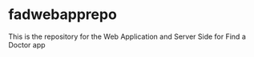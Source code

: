 # fadwebapprepo
This is the repository for the Web Application and Server Side for Find a Doctor app
